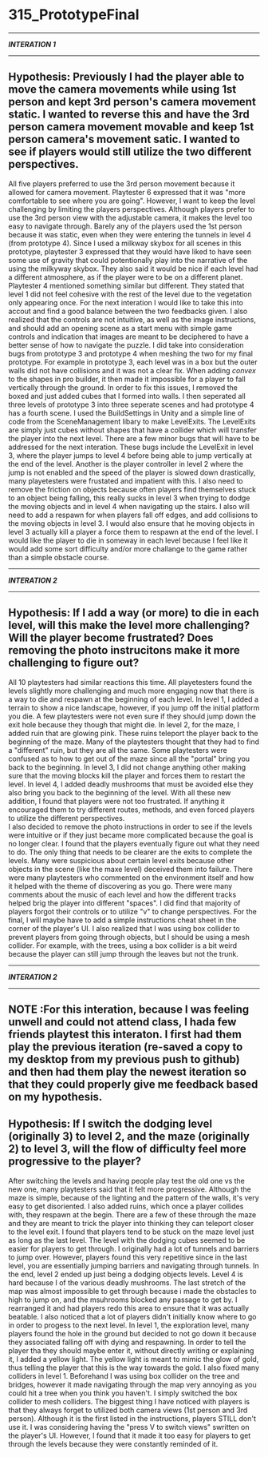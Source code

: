 # 315_PrototypeFinal
*****************
_**INTERATION 1**_
*****************
Hypothesis: Previously I had the player able to move the camera movements while using 1st person and kept 3rd person's camera movement static. I wanted to reverse this and have the 3rd person camera movement movable and keep 1st person camera's movement satic. I wanted to see if players would still utilize the two different perspectives.
----
All five players preferred to use the 3rd person movement because it allowed for camera movement. Playtester 6 expressed that it was "more comfortable to see where you are going". However, I want to keep the level challenging by limiting the players perspectives. Although players prefer to use the 3rd person view with the adjustable camera, it makes the level too easy to navigate through. Barely any of the players used the 1st person because it was static, even when they were entering the tunnels in level 4 (from prototype 4). 
Since I used a milkway skybox for all scenes in this prototype, playtester 3 expressed that they would have liked to have seen some use of gravity that could potentionally play into the narrative of the using the milkyway skybox. They also said it would be nice if each level had a different atmosphere, as if the player were to be on a different planet. Playtester 4 mentioned something similar but different. They stated that level 1 did not feel cohesive with the rest of the level due to the vegetation only appearing once. For the next interation I would like to take this into accout and find a good balance between the two feedbacks given. 
I also realized that the controls are not intuitive, as well as the image instructions, and should add an opening scene as a start menu with simple game controls and indication that images are meant to be deciphered to have a better sense of how to navigate the puzzle. 
I did take into consideration bugs from prototype 3 and prototype 4 when meshing the two for my final prototype. For example in prototype 3, each level was in a box but the outer walls did not have collisions and it was not a clear fix. When adding _convex_ to the shapes in pro builder, it then made it impossible for a player to fall vertically through the ground. In order to fix this issues, I removed the boxed and just added cubes that I formed into walls. I then seperated all three levels of prototype 3 into three seperate scenes and had prototype 4 has a fourth scene. I used the BuildSettings in Unity and a simple line of code from the SceneManagement libary to make LevelExits. The LevelExits are simply just cubes without shapes that have a collider which will transfer the player into the next level. 
There are a few minor bugs that will have to be addressed for the next interation. These bugs include the LevelExit in level 3, where the player jumps to level 4 before being able to jump vertically at the end of the level. Another is the player controller in level 2 where the jump is not enabled and the speed of the player is slowed down drastically, many playetesters were frustated and impatient with this. I also need to remove the friction on objects because often players find themselves stuck to an object being falling, this really sucks in level 3 when trying to dodge the moving objects and in level 4 when navigating up the stairs. 
I also will need to add a respawn for when players fall off edges, and add collisions to the moving objects in level 3. I would also ensure that he moving objects in level 3 actually kill a player a force them to respawn at the end of the level. I would like the player to die in someway in each level because I feel like it would add some sort difficulty and/or more challange to the game rather than a simple obstacle course. 
*****************
_**INTERATION 2**_
*****************
Hypothesis: If I add a way (or more) to die in each level, will this make the level more challenging? Will the player become frustrated? Does removing the photo instrucitons make it more challenging to figure out? 
----
All 10 playtesters had similar reactions this time. All playetesters found the levels slightly more challenging and much more engaging now that there is a way to die and respawn at the beginning of each level. In level 1, I added a terrain to show a nice landscape, however, if you jump off the initial platform you die. A few playtesters were not even sure if they should jump down the exit hole because they though that might die. In level 2, for the maze, I added ruin that are glowing pink. These ruins teleport the player back to the beginning of the maze. Many of the playtesters thought that they had to find a "different" ruin, but they are all the same. Some playtesters were confused as to how to get out of the maze since all the "portal" bring you back to the beginning. In level 3, I did not change anything other making sure that the moving blocks kill the player and forces them to restart the level. In level 4, I added deadly mushrooms that must be avoided else they also bring you back to the beginning of the level. With all these new addition, I found that players were not too frustrated. If anything it encouraged them to try different routes, methods, and even forced players to utilize the different perspectives.  
I also decided to remove the photo instructions in order to see if the levels were intuitive or if they just became more complicated because the goal is no longer clear. I found that the players eventually figure out what they need to do. The only thing that needs to be clearer are the exits to complete the levels. Many were suspicious about certain level exits because other objects in the scene (like the maxe level) deceived them into failure. 
There were many playtesters who commented on the environment itself and how it helped with the theme of discovering as you go. There were many comments about the music of each level and how the different tracks helped brig the player into different "spaces". 
I did find that majority of players forgot their controls or to utilize "v" to change perspectives. For the final, I will maybe have to add a simple instructions cheat sheet in the corner of the player's UI.
I also realized that I was using box collider to prevent players from going through objects, but I should be using a mesh collider. For example, with the trees, using a box collider is a bit weird because the player can still jump through the leaves but not the trunk. 

*****************
_**INTERATION 2**_
*****************
**NOTE** :For this interation, because I was feeling unwell and could not attend class, I hada few friends playtest this interaton. I first had them play the previous iteration (re-saved a copy to my desktop from my previous push to github) and then had them play the newest iteration so that they could properly give me feedback based on my hypothesis. 
---
Hypothesis: If I switch the dodging level (originally 3) to level 2, and the maze (originally 2) to level 3, will the flow of difficulty feel more progressive to the player? 
---
After switching the levels and having people play test the old one vs the new one, many playtesters said that it felt more progressive. Although the maze is simple, because of the lighting and the pattern of the walls, it's very easy to get disoriented. I also added ruins, which once a player collides with, they respawn at the begin. There are a few of these through the maze and they are meant to trick the player into thinking they can teleport closer to the level exit. I found that players tend to be stuck on the maze level just as long as the last level. The level with the dodging cubes seemed to be easier for players to get through. I originally had a lot of tunnels and barriers to jump over. However, players found this very repetitive since in the last level, you are essentially jumping barriers and navigating through tunnels. In the end, level 2 ended up just being a dodging objects levels. 
Level 4 is hard because I of the various deadly mushrooms. The last stretch of the map was almost impossible to get through because i made the obstacles to high to jump on, and the msuhrooms blocked any passage to get by. I rearranged it and had players redo this area to ensure that it was actually beatable. 
I also noticed that a lot of players didn't initially know where to go in order to progess to the next level. In level 1, the exploration level, many players found the hole in the ground but decided to not go down it because they associated falling off with dying and respawning. In order to tell the player tha they should maybe enter it, without directly writing or explaining it, I added a yellow light. The yellow light is meant to mimic the glow of gold, thus telling the player that this is the way towards the gold. I also fixed many colliders in level 1. Beforehand I was using box collider on the tree and bridges, however it made navigating through the map very annoying as you could hit a tree when you think you haven't. I simply switched the box collider to mesh colliders.
The biggest thing I have noticed with players is that they always forget to utilized both camera views (1st person and 3rd person). Although it is the first listed in the instructions, players STILL don't use it. I was considering having the "press V to switch views" swritten on the player's UI. However, I found that it made it too easy for players to get through the levels because they were constantly reminded of it.
